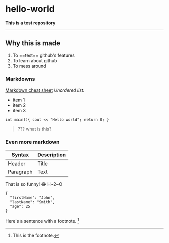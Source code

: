 # hello-world
**This is a test repository**

---

## Why this is made
1. To ==test== github's features
2. To learn about github
3. To mess around

### Markdowns
[Markdown cheat sheet](https://www.markdownguide.org/cheat-sheet/)
*Unordered list:*
- item 1
- item 2
- item 3

`int main(){
  cout << "Hello world";
  return 0;
  }`
  
> ??? what is this?

### Even more markdown
| Syntax | Description |
| ----------- | ----------- |
| Header | Title |
| Paragraph | Text |

That is so funny! :joy:
H~2~O

```
{
  "firstName": "John",
  "lastName": "Smith",
  "age": 25
}
```

Here's a sentence with a footnote. [^1]

[^1]: This is the footnote.
